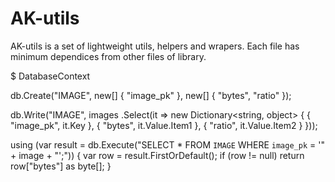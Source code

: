# AK-utils
AK-utils is a set of lightweight utils, helpers and wrapers.
Each file has minimum dependices from other files of library.

$ DatabaseContext

db.Create("IMAGE", new[] { "image_pk" }, new[] { "bytes", "ratio" });

db.Write("IMAGE", images
  .Select(it => new Dictionary<string, object>
      {
          { "image_pk", it.Key },
          { "bytes", it.Value.Item1 },
          { "ratio", it.Value.Item2 }
      }));


using (var result = db.Execute("SELECT * FROM `IMAGE` WHERE `image_pk` = '" + image + "';"))
{
  var row = result.FirstOrDefault();
  if (row != null)
    return row["bytes"] as byte[];
}
